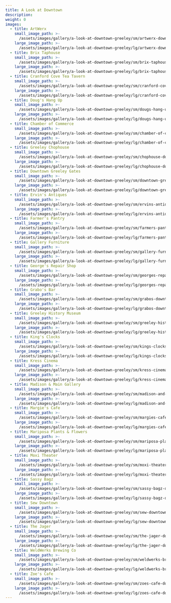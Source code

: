 ```yaml
---
title: A Look at Downtown
description:
weight: 0
images:
  - title: ArtWerx
    small_image_path: >-
      /assets/images/gallery/a-look-at-downtown-greeley/sm/artwerx-downtown-greeley.jpg
    large_image_path: >-
      /assets/images/gallery/a-look-at-downtown-greeley/lg/artwerx-downtown-greeley.jpg
  - title: Brix Taphouse
    small_image_path: >-
      /assets/images/gallery/a-look-at-downtown-greeley/sm/brix-taphouse-downtown-greeley.jpg
    large_image_path: >-
      /assets/images/gallery/a-look-at-downtown-greeley/lg/brix-taphouse-downtown-greeley.jpg
  - title: Cranford Cove Tea Tavern
    small_image_path: >-
      /assets/images/gallery/a-look-at-downtown-greeley/sm/cranford-cove-tea-tavern-downtown-greeley.jpg
    large_image_path: >-
      /assets/images/gallery/a-look-at-downtown-greeley/lg/cranford-cove-tea-tavern-downtown-greeley.jpg
  - title: Doug's Hang Up
    small_image_path: >-
      /assets/images/gallery/a-look-at-downtown-greeley/sm/dougs-hang-up-downtown-greeley.jpg
    large_image_path: >-
      /assets/images/gallery/a-look-at-downtown-greeley/lg/dougs-hang-up-downtown-greeley.jpg
  - title: Chamber of Commerce
    small_image_path: >-
      /assets/images/gallery/a-look-at-downtown-greeley/sm/chamber-of-commerce-downtown-greeley.jpg
    large_image_path: >-
      /assets/images/gallery/a-look-at-downtown-greeley/lg/chamber-of-commerce-downtown-greeley.jpg
  - title: Greeley Chophouse
    small_image_path: >-
      /assets/images/gallery/a-look-at-downtown-greeley/sm/chophouse-downtown-greeley.jpg
    large_image_path: >-
      /assets/images/gallery/a-look-at-downtown-greeley/lg/chophouse-downtown-greeley.jpg
  - title: Downtown Greeley Gates
    small_image_path: >-
      /assets/images/gallery/a-look-at-downtown-greeley/sm/downtown-greeley-gate.jpg
    large_image_path: >-
      /assets/images/gallery/a-look-at-downtown-greeley/lg/downtown-greeley-gate.jpg
  - title: Ervin's Antiques
    small_image_path: >-
      /assets/images/gallery/a-look-at-downtown-greeley/sm/ervins-antiques-downtown-greeley.jpg
    large_image_path: >-
      /assets/images/gallery/a-look-at-downtown-greeley/lg/ervins-antiques-downtown-greeley.jpg
  - title: Farmer's Pantry
    small_image_path: >-
      /assets/images/gallery/a-look-at-downtown-greeley/sm/farmers-pantry-downtown-greeley.jpg
    large_image_path: >-
      /assets/images/gallery/a-look-at-downtown-greeley/lg/farmers-pantry-downtown-greeley.jpg
  - title: Gallery Furniture
    small_image_path: >-
      /assets/images/gallery/a-look-at-downtown-greeley/sm/gallery-furniture-downtown-greeley.jpg
    large_image_path: >-
      /assets/images/gallery/a-look-at-downtown-greeley/lg/gallery-furniture-downtown-greeley.jpg
  - title: George's Repair Shop
    small_image_path: >-
      /assets/images/gallery/a-look-at-downtown-greeley/sm/georges-repair-shop-downtown-greeley.jpg
    large_image_path: >-
      /assets/images/gallery/a-look-at-downtown-greeley/lg/georges-repair-shop-downtown-greeley.jpg
  - title: Grabo's Bar
    small_image_path: >-
      /assets/images/gallery/a-look-at-downtown-greeley/sm/grabos-downtown-greeley.jpg
    large_image_path: >-
      /assets/images/gallery/a-look-at-downtown-greeley/lg/grabos-downtown-greeley.jpg
  - title: Greeley History Museum
    small_image_path: >-
      /assets/images/gallery/a-look-at-downtown-greeley/sm/greeley-history-museum-downtown-greeley.jpg
    large_image_path: >-
      /assets/images/gallery/a-look-at-downtown-greeley/lg/greeley-history-museum-downtown-greeley.jpg
  - title: King's Clocks
    small_image_path: >-
      /assets/images/gallery/a-look-at-downtown-greeley/sm/kings-clocks-downtown-greeley.jpg
    large_image_path: >-
      /assets/images/gallery/a-look-at-downtown-greeley/lg/kings-clocks-downtown-greeley.jpg
  - title: Kress Cinema
    small_image_path: >-
      /assets/images/gallery/a-look-at-downtown-greeley/sm/kress-cinema-downtown-greeley.jpg
    large_image_path: >-
      /assets/images/gallery/a-look-at-downtown-greeley/lg/kress-cinema-downtown-greeley.jpg
  - title: Madison & Main Gallery
    small_image_path: >-
      /assets/images/gallery/a-look-at-downtown-greeley/sm/madison-and-main-downtown-greeley.jpg
    large_image_path: >-
      /assets/images/gallery/a-look-at-downtown-greeley/lg/madison-and-main-downtown-greeley.jpg
  - title: Margie's Cafe
    small_image_path: >-
      /assets/images/gallery/a-look-at-downtown-greeley/sm/margies-cafe-downtown-greeley.jpg
    large_image_path: >-
      /assets/images/gallery/a-look-at-downtown-greeley/lg/margies-cafe-downtown-greeley.jpg
  - title: Mariposa Plants & Flowers
    small_image_path: >-
      /assets/images/gallery/a-look-at-downtown-greeley/sm/mariposa-plants-and-flowers-downtown-greeley.jpg
    large_image_path: >-
      /assets/images/gallery/a-look-at-downtown-greeley/lg/mariposa-plants-and-flowers-downtown-greeley.jpg
  - title: Moxi Theater
    small_image_path: >-
      /assets/images/gallery/a-look-at-downtown-greeley/sm/moxi-theater-downtown-greeley.jpg
    large_image_path: >-
      /assets/images/gallery/a-look-at-downtown-greeley/lg/moxi-theater-downtown-greeley.jpg
  - title: Sassy Bagz
    small_image_path: >-
      /assets/images/gallery/a-look-at-downtown-greeley/sm/sassy-bagz-downtown-greeley.jpg
    large_image_path: >-
      /assets/images/gallery/a-look-at-downtown-greeley/lg/sassy-bagz-downtown-greeley.jpg
  - title: Sew Downtown
    small_image_path: >-
      /assets/images/gallery/a-look-at-downtown-greeley/sm/sew-downtown-greeley.jpg
    large_image_path: >-
      /assets/images/gallery/a-look-at-downtown-greeley/lg/sew-downtown-greeley.jpg
  - title: The Jager
    small_image_path: >-
      /assets/images/gallery/a-look-at-downtown-greeley/sm/the-jager-downtown-greeley.jpg
    large_image_path: >-
      /assets/images/gallery/a-look-at-downtown-greeley/lg/the-jager-downtown-greeley.jpg
  - title: WeldWerks Brewing Co
    small_image_path: >-
      /assets/images/gallery/a-look-at-downtown-greeley/sm/weldwerks-brewing-downtown-greeley.jpg
    large_image_path: >-
      /assets/images/gallery/a-look-at-downtown-greeley/lg/weldwerks-brewing-downtown-greeley.jpg
  - title: Zoe's Cafe
    small_image_path: >-
      /assets/images/gallery/a-look-at-downtown-greeley/sm/zoes-cafe-downtown-greeley.jpg
    large_image_path: >-
      /assets/images/gallery/a-look-at-downtown-greeley/lg/zoes-cafe-downtown-greeley.jpg
---
```



